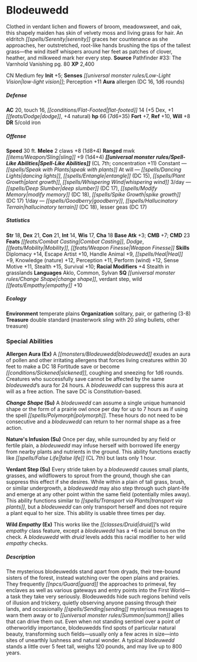 ﻿---
cssclass: [monsters]
title1: Blodeuwedd
desc_short: Clothed in verdant lichen and flowers of broom, meadowsweet, and oak,
  this shapely maiden has skin of velvety moss and living grass for hair. An eldritch
  serenity graces her countenance as she approaches, her outstretched, root-like hands
  brushing the tips of the tallest grass-the wind itself whispers around her feet
  as patches of clover, heather, and milkweed mark her every step.
title2: Blodeuwedd
CR: 6
sources:
- name: 'Pathfinder #33: The Varnhold Vanishing'
  page: 80
  link: http://paizo.com/pathfinder/adventurePath/kingmaker/v5748btpy8e7e
XP: 2400
alignment: CN
size: Medium
type: fey
initiative:
  bonus: 5
senses:
  low-light vision: true
auras:
- name: allergen
  DC: 16
  duration: 1d6 rounds
AC:
  AC: 20
  touch: 16
  flat_footed: 14
  components:
    dex: 5
    dodge: 1
    natural: 4
HP:
  HP: 66
  long: 7d6+35
saves:
  fort: 7
  ref: 10
  will: 8
DR:
- amount: 5
  weakness: cold iron
speeds:
  base: 30
attacks:
  melee:
  - - text: 2 claws +8 (1d8+4)
      entries:
      - - damage: 1d8+4
      count: 2
      attack: claws
      bonus:
      - 8
  ranged:
  - - text: mwk sling +9 (1d4+4)
      entries:
      - - damage: 1d4+4
      attack: mwk sling
      bonus:
      - 9
spell_like_abilities:
  entries:
  - name: speak with plants
    source: default
    freq: Constant
  - name: dancing lights
    source: default
    freq: At will
  - name: entangle
    source: default
    freq: At will
    DC: 15
  - name: plant growth
    source: default
    freq: At will
  - name: whispering wind
    source: default
    freq: At will
  - name: deep slumber
    source: default
    freq: 3/day
    DC: 17
  - name: modify memory
    source: default
    freq: 3/day
    DC: 18
  - name: spike growth
    source: default
    freq: 3/day
    DC: 17
  - name: goodberry
    source: default
    freq: 1/day
  - name: hallucinatory terrain
    source: default
    freq: 1/day
    DC: 18
  - name: lesser geas
    source: default
    freq: 1/day
    DC: 17
  sources:
  - name: default
    CL: 7
    concentration: 11
ability_scores:
  STR: 18
  DEX: 21
  CON: 21
  INT: 14
  WIS: 17
  CHA: 18
BAB: 3
CMB: 7
CMD: 23
feats:
- name: Combat Casting
- name: Dodge
- name: Mobility
- name: Weapon Finesse
skills:
  Diplomacy: 14
  Escape Artist: 10
  Handle Animal: 9
  Heal: 9
  Knowledge (nature): 12
  Perception: 11
  Perform (wind): 12
  Sense Motive: 11
  Stealth: 15
  Survival: 10
  _racial_mods:
    Stealth:
      in grasslands: 4
languages:
- Aklo
- Common
- Sylvan
special_qualities:
- change shape
- verdant step
- wild empathy +10
ecology:
  environment: temperate plains
  organization: solitary, pair, or gathering (3-8)
  treasure:
  - double standard (masterwork sling with 20 sling bullets, other treasure)
special_abilities:
  Allergen Aura (Ex): A blodeuwedd exudes an aura of pollen and other irritating allergens
    that forces living creatures within 30 feet to make a DC 18 Fortitude save or
    become sickened, coughing and sneezing for 1d6 rounds. Creatures who successfully
    save cannot be affected by the same blodeuwedd's aura for 24 hours. A blodeuwedd
    can suppress this aura at will as a free action. The save DC is Constitution-based.
  Change Shape (Su): A blodeuwedd can assume a single unique humanoid shape or the
    form of a prairie owl once per day for up to 7 hours as if using the spell polymorph.
    These hours do not need to be consecutive and a blodeuwedd can return to her normal
    shape as a free action.
  Nature's Infusion (Su): Once per day, while surrounded by any field or fertile plain,
    a blodeuwedd may infuse herself with borrowed life energy from nearby plants and
    nutrients in the ground. This ability functions exactly like false life (CL 7th)
    but lasts only 1 hour.
  Verdant Step (Su): Every stride taken by a blodeuwedd causes small plants, grasses,
    and wildflowers to sprout from the ground, though she can suppress this effect
    if she desires. While within a plain of tall grass, brush, or similar undergrowth,
    a blodeuwedd may also step through such plant-life and emerge at any other point
    within the same field (potentially miles away). This ability functions similar
    to transport via plants, but a blodeuwedd can only transport herself and does
    not require a plant equal to her size. This ability is usable three times per
    day.
  Wild Empathy (Ex): This works like the druid's wild empathy class feature, except
    a blodeuwedd has a +6 racial bonus on the check. A blodeuwedd with druid levels
    adds this racial modifier to her wild empathy checks.
desc_long: The mysterious blodeuwedds stand apart from dryads, their tree-bound sisters
  of the forest, instead watching over the open plains and prairies. They frequently
  guard the approaches to primeval, fey enclaves as well as various gateways and entry
  points into the First World-a task they take very seriously. Blodeuwedds hide such
  regions behind veils of illusion and trickery, quietly observing anyone passing
  through their lands, and occasionally sending mysterious messages to warn them away
  or to summon allies that can drive them out. Even when not standing sentinel over
  a point of otherworldly importance, blodeuwedds find spots of particular natural
  beauty, transforming such fields-usually only a few acres in size-into sites of
  unearthly lushness and natural wonder. A typical blodeuwedd stands a little over
  5 feet tall, weighs 120 pounds, and may live up to 800 years.

---

# Blodeuwedd
Clothed in verdant lichen and flowers of broom, meadowsweet, and oak, this shapely maiden has skin of velvety moss and living grass for hair. An eldritch _[[spells/Serenity|serenity]]_ graces her countenance as she approaches, her outstretched, root-like hands brushing the tips of the tallest grass—the wind itself whispers around her feet as patches of clover, heather, and milkweed mark her every step.
**Source** Pathfinder #33: The Varnhold Vanishing pg. 80
**XP** 2,400

CN Medium fey
**Init** +5; **Senses** _[[universal monster rules/Low-Light Vision|low-light vision]]_; Perception +11
**Aura** allergen (DC 16, 1d6 rounds)

##### Defense

**AC** 20, touch 16, _[[conditions/Flat-Footed|flat-footed]]_ 14 (+5 Dex, +1 _[[feats/Dodge|dodge]]_, +4 natural)
**hp** 66 (7d6+35)
**Fort** +7, **Ref** +10, **Will** +8
**DR** 5/cold iron

##### Offense
**Speed** 30 ft.
**Melee** 2 claws +8 (1d8+4)
**Ranged** mwk _[[items/Weapon/Sling|sling]]_ +9 (1d4+4)
**_[[universal monster rules/Spell-Like Abilities|Spell-Like Abilities]]_** (CL 7th; concentration +11)
Constant — _[[spells/Speak with Plants|speak with plants]]_
At will — _[[spells/Dancing Lights|dancing lights]]_, _[[spells/Entangle|entangle]]_ (DC 15), _[[spells/Plant Growth|plant growth]]_, _[[spells/Whispering Wind|whispering wind]]_
3/day — _[[spells/Deep Slumber|deep slumber]]_ (DC 17), _[[spells/Modify Memory|modify memory]]_ (DC 18), _[[spells/Spike Growth|spike growth]]_ (DC 17)
1/day — _[[spells/Goodberry|goodberry]]_, _[[spells/Hallucinatory Terrain|hallucinatory terrain]]_ (DC 18), lesser geas (DC 17)

##### Statistics
**Str** 18, **Dex** 21, **Con** 21, **Int** 14, **Wis** 17, **Cha** 18
**Base Atk** +3; **CMB** +7; **CMD** 23
**Feats** _[[feats/Combat Casting|Combat Casting]]_, _Dodge_, _[[feats/Mobility|Mobility]]_, _[[feats/Weapon Finesse|Weapon Finesse]]_
**Skills** Diplomacy +14, Escape Artist +10, Handle Animal +9, _[[spells/Heal|Heal]]_ +9, Knowledge (nature) +12, Perception +11, Perform (wind) +12, Sense Motive +11, Stealth +15, Survival +10; **Racial Modifiers** +4 Stealth in grasslands
**Languages** Aklo, Common, Sylvan
**SQ** _[[universal monster rules/Change Shape|change shape]]_, verdant step, wild _[[feats/Empathy|empathy]]_ +10

##### Ecology

**Environment** temperate plains
**Organization** solitary, pair, or gathering (3-8)
**Treasure** double standard (masterwork _sling_ with 20 _sling_ bullets, other treasure)

### Special Abilities

**Allergen Aura (Ex)** A _[[monsters/Blodeuwedd|blodeuwedd]]_ exudes an aura of pollen and other irritating allergens that forces living creatures within 30 feet to make a DC 18 Fortitude save or become _[[conditions/Sickened|sickened]]_, coughing and sneezing for 1d6 rounds. Creatures who successfully save cannot be affected by the same _blodeuwedd_’s aura for 24 hours. A _blodeuwedd_ can suppress this aura at will as a free action. The save DC is Constitution-based.

**_Change Shape_ (Su)** A _blodeuwedd_ can assume a single unique humanoid shape or the form of a prairie owl once per day for up to 7 hours as if using the spell _[[spells/Polymorph|polymorph]]_. These hours do not need to be consecutive and a _blodeuwedd_ can return to her normal shape as a free action.

**Nature's Infusion (Su)** Once per day, while surrounded by any field or fertile plain, a _blodeuwedd_ may infuse herself with borrowed life energy from nearby plants and nutrients in the ground. This ability functions exactly like _[[spells/False Life|false life]]_ (CL 7th) but lasts only 1 hour.

**Verdant Step (Su)** Every stride taken by a _blodeuwedd_ causes small plants, grasses, and wildflowers to sprout from the ground, though she can suppress this effect if she desires. While within a plain of tall grass, brush, or similar undergrowth, a _blodeuwedd_ may also step through such plant-life and emerge at any other point within the same field (potentially miles away). This ability functions similar to _[[spells/Transport via Plants|transport via plants]]_, but a _blodeuwedd_ can only transport herself and does not require a plant equal to her size. This ability is usable three times per day.

**Wild _Empathy_ (Ex)** This works like the _[[classes/Druid|druid]]_’s wild _empathy_ class feature, except a _blodeuwedd_ has a +6 racial bonus on the check. A _blodeuwedd_ with _druid_ levels adds this racial modifier to her wild _empathy_ checks.

##### Description

The mysterious blodeuwedds stand apart from dryads, their tree-bound sisters of the forest, instead watching over the open plains and prairies. They frequently _[[npcs/Guard|guard]]_ the approaches to primeval, fey enclaves as well as various gateways and entry points into the First World—a task they take very seriously. Blodeuwedds hide such regions behind veils of illusion and trickery, quietly observing anyone passing through their lands, and occasionally _[[spells/Sending|sending]]_ mysterious messages to warn them away or to _[[universal monster rules/Summon|summon]]_ allies that can drive them out. Even when not standing sentinel over a point of otherworldly importance, blodeuwedds find spots of particular natural beauty, transforming such fields—usually only a few acres in size—into sites of unearthly lushness and natural wonder. A typical _blodeuwedd_ stands a little over 5 feet tall, weighs 120 pounds, and may live up to 800 years.